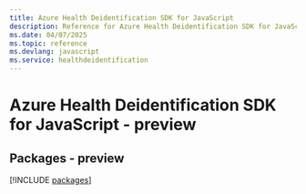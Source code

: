 ```yaml
---
title: Azure Health Deidentification SDK for JavaScript
description: Reference for Azure Health Deidentification SDK for JavaScript
ms.date: 04/07/2025
ms.topic: reference
ms.devlang: javascript
ms.service: healthdeidentification
---
```

# Azure Health Deidentification SDK for JavaScript - preview
## Packages - preview
[!INCLUDE [packages](health-deidentification-index.md)]